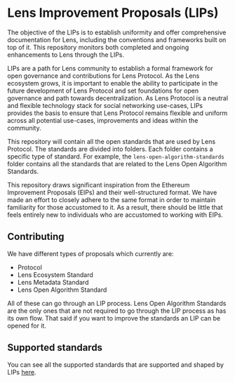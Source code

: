 # Lens Improvement Proposals (LIPs)

The objective of the LIPs is to establish uniformity and offer comprehensive documentation for Lens, including the conventions and frameworks built on top of it. This repository monitors both completed and ongoing enhancements to Lens through the LIPs.

LIPs are a path for Lens community to establish a formal framework for open governance and contributions for Lens Protocol. As the Lens ecosystem grows, it is important to enable the ability to participate in the future development of Lens Protocol and set foundations for open governance and path towards decentralization. As Lens Protocol is a neutral and flexible technology stack for social networking use-cases, LIPs provides the basis to ensure that Lens Protocol remains flexible and uniform across all potential use-cases, improvements and ideas within the community.

This repository will contain all the open standards that are used by Lens Protocol. The standards are divided into folders. Each folder contains a specific type of standard. For example, the `lens-open-algorithm-standards` folder contains all the standards that are related to the Lens Open Algorithm Standards.

This repository draws significant inspiration from the Ethereum Improvement Proposals (EIPs) and their well-structured format. We have made an effort to closely adhere to the same format in order to maintain familiarity for those accustomed to it. As a result, there should be little that feels entirely new to individuals who are accustomed to working with EIPs.

## Contributing

We have different types of proposals which currently are:

- Protocol
- Lens Ecosystem Standard
- Lens Metadata Standard
- Lens Open Algorithm Standard

All of these can go through an LIP process. Lens Open Algorithm Standards are the only ones that are not required to go through the LIP process as has its own flow. That said if you want to improve the standards an LIP can be opened for it.

## Supported standards

You can see all the supported standards that are supported and shaped by LIPs [here](./supported-standards/README.md).
